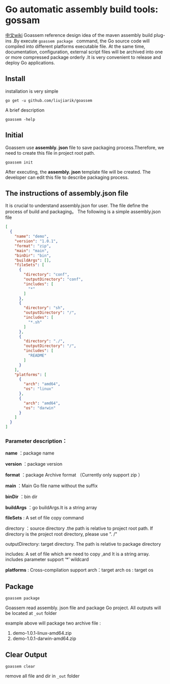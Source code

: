 #  Go automatic assembly build tools: gossam
[中文wiki](https://github.com/liujiarik/goassem/wiki/goassem-chinese-wiki)
Goassem reference design idea of the maven assembly build plug-ins .By execute `goassem package ` command, the  Go source code  will compiled into different platforms executable file. At the same time,  documentation, configuration, external script files will be archived into one or more compressed package orderly .It is very convenient to release and deploy Go applications.
## Install
 installation is very simple
```
go get -u github.com/liujiarik/goassem
```

 A brief description
```
goassem -help
```

## Initial
Goassem use **assembly. json** file to save packaging process.Therefore, we need to create this file in project root path.
```
goassem init
```
After executing,  the **assembly. json** template file will be created. The developer can edit this file to describe packaging process.

## The instructions of  assembly.json file
 It is crucial to understand assembly.json for user. The file define the process of build and packaging。
The following is a simple assembly.json file

``` json
[
  {
    "name": "demo",
    "version": "1.0.1",
    "format": "zip",
    "main": "main",
    "binDir": "bin",
    "buildArgs": [],
    "fileSets": [
      {
        "directory": "conf",
        "outputDirectory": "conf",
        "includes": [
          "*"
        ]
      },
      {
        "directory": "sh",
        "outputDirectory": "/",
        "includes": [
          "*.sh"
        ]
      },
      {
        "directory": "./",
        "outputDirectory": "/",
        "includes": [
          "README"
        ]
      }
    ],
    "platforms": [
      {
        "arch": "amd64",
        "os": "linux"
      },
      {
        "arch": "amd64",
        "os": "darwin"
      }
    ]
  }
]
```

### Parameter description：
**name** ：package name

**version** ：package version

**format** ：package Archive format （Currently only support zip ）

**main** ：Main Go file name without the suffix

**binDir** ：bin dir

**buildArgs** ：go buildArgs.It is a string array

**fileSets** : A set of file copy command

directory ：source directory .the path is relative to project root path. If  directory is the project root directory, please use ". /"

outputDirectory:  target directory. The path is relative to package directory

includes: A set of file which are need to copy ,and It is a string array. includes parameter support ‘*’  wildcard

**platforms** :  Cross-compilation support
arch：target  arch
os :  target  os

## Package
```
goassem package
```

Goassem read assembly. json  file and package Go project. All outputs  will be  located  at  ` _out ` folder

example  above will package two archive file :

1. demo-1.0.1-linux-amd64.zip
2. demo-1.0.1-darwin-amd64.zip


## Clear Output
```
goassem clear
```

remove all file and dir in `_out` folder
